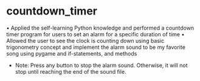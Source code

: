 # countdown_timer
•	Applied the self-learning Python knowledge and performed a countdown timer program for users to set an alarm for a specific duration of time
•	Allowed the user to see the clock is counting down using basic trigonometry concept and implement the alarm sound to be my favorite song using pygame and if-statements, and methods
* Note: Press any button to stop the alarm sound. Otherwise, it will not stop until reaching the end of the sound file.

